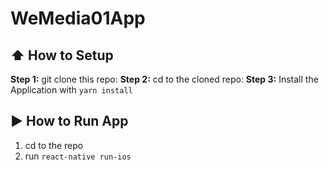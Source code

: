 #  WeMedia01App

## :arrow_up: How to Setup
**Step 1:** git clone this repo:
**Step 2:** cd to the cloned repo:
**Step 3:** Install the Application with `yarn install`

## :arrow_forward: How to Run App

1. cd to the repo
2. run `react-native run-ios`